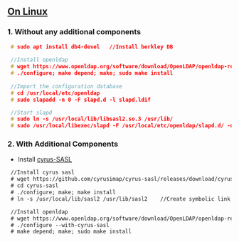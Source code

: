 ## [On Linux](https://www.openldap.org/doc/admin24/OpenLDAP-Admin-Guide.pdf)
### 1. Without any additional components
```c
 # sudo apt install db4-devel   //Install berkley DB
 
 //Install openldap
 # wget https://www.openldap.org/software/download/OpenLDAP/openldap-release/openldap-2.4.58.tgz
 # ./configure; make depend; make; sudo make install
 
 //Import the configuration database
 # cd /usr/local/etc/openldap
 # sudo slapadd -n 0 -F slapd.d -l slapd.ldif

 //Start slapd
 # sudo ln -s /usr/local/lib/libsasl2.so.3 /usr/lib/
 # sudo /usr/local/libexec/slapd -F /usr/local/etc/openldap/slapd.d/ -d 255
```
### 2. With Additional Components
 - Install [cyrus-SASL](https://www.cyrusimap.org/sasl/sasl/installation.html)
```html
 //Install cyrus sasl
 # wget https://github.com/cyrusimap/cyrus-sasl/releases/download/cyrus-sasl-2.1.27/cyrus-sasl-2.1.27.tar.gz  
 # cd cyrus-sasl
 # ./configure; make; make install
 # ln -s /usr/local/lib/sasl2 /usr/lib/sasl2    //Create symbolic link

 //Install openldap
 # wget https://www.openldap.org/software/download/OpenLDAP/openldap-release/openldap-2.4.58.tgz
 # ./configure --with-cyrus-sasl
 # make depend; make; sudo make install
```
